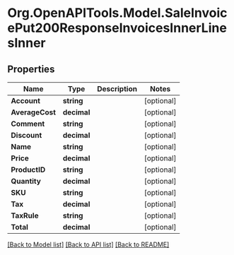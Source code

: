# Org.OpenAPITools.Model.SaleInvoicePut200ResponseInvoicesInnerLinesInner

## Properties

Name | Type | Description | Notes
------------ | ------------- | ------------- | -------------
**Account** | **string** |  | [optional] 
**AverageCost** | **decimal** |  | [optional] 
**Comment** | **string** |  | [optional] 
**Discount** | **decimal** |  | [optional] 
**Name** | **string** |  | [optional] 
**Price** | **decimal** |  | [optional] 
**ProductID** | **string** |  | [optional] 
**Quantity** | **decimal** |  | [optional] 
**SKU** | **string** |  | [optional] 
**Tax** | **decimal** |  | [optional] 
**TaxRule** | **string** |  | [optional] 
**Total** | **decimal** |  | [optional] 

[[Back to Model list]](../README.md#documentation-for-models) [[Back to API list]](../README.md#documentation-for-api-endpoints) [[Back to README]](../README.md)

